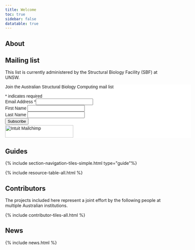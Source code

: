 ```yaml
---
title: Welcome
toc: true
sidebar: false
datatable: true
---
```



## About



## Mailing list

This list is currently administered by the Structural Biology Facility (SBF) at UNSW.

<div id="mc_embed_shell">
      <link href="//cdn-images.mailchimp.com/embedcode/classic-061523.css" rel="stylesheet" type="text/css">
  <style type="text/css">
        #mc_embed_signup{background:#fff; false;clear:left; font:14px Helvetica,Arial,sans-serif; width: 600px;}
        /* Add your own Mailchimp form style overrides in your site stylesheet or in this style block.
           We recommend moving this block and the preceding CSS link to the HEAD of your HTML file. */
</style>
<div id="mc_embed_signup">
    <form action="https://unsw.us14.list-manage.com/subscribe/post?u=f8473003b217991bec4a913c0&amp;id=13383cbda9&amp;f_id=004e1be0f0" method="post" id="mc-embedded-subscribe-form" name="mc-embedded-subscribe-form" class="validate" target="_blank">
        <div id="mc_embed_signup_scroll"><p>Join the Australian Structural Biology Computing mail list</p>
            <div class="indicates-required"><span class="asterisk">*</span> indicates required</div>
            <div class="mc-field-group"><label for="mce-EMAIL">Email Address <span class="asterisk">*</span></label><input type="email" name="EMAIL" class="required email" id="mce-EMAIL" required="" value=""></div><div class="mc-field-group"><label for="mce-FNAME">First Name </label><input type="text" name="FNAME" class=" text" id="mce-FNAME" value=""></div><div class="mc-field-group"><label for="mce-LNAME">Last Name </label><input type="text" name="LNAME" class=" text" id="mce-LNAME" value=""></div>
        <div id="mce-responses" class="clear foot">
            <div class="response" id="mce-error-response" style="display: none;"></div>
            <div class="response" id="mce-success-response" style="display: none;"></div>
        </div>
    <div style="position: absolute; left: -5000px;" aria-hidden="true">
        /* real people should not fill this in and expect good things - do not remove this or risk form bot signups */
        <input type="text" name="b_f8473003b217991bec4a913c0_13383cbda9" tabindex="-1" value="">
    </div>
        <div class="optionalParent">
            <div class="clear foot">
                <input type="submit" name="subscribe" id="mc-embedded-subscribe" class="button" value="Subscribe">
                <p style="margin: 0px auto;"><a href="http://eepurl.com/iVC1-Q" title="Mailchimp - email marketing made easy and fun"><span style="display: inline-block; background-color: transparent; border-radius: 4px;"><img class="refferal_badge" src="https://digitalasset.intuit.com/render/content/dam/intuit/mc-fe/en_us/images/intuit-mc-rewards-text-dark.svg" alt="Intuit Mailchimp" style="width: 220px; height: 40px; display: flex; padding: 2px 0px; justify-content: center; align-items: center;"></span></a></p>
            </div>
        </div>
    </div>
</form>
</div>
<script type="text/javascript" src="//s3.amazonaws.com/downloads.mailchimp.com/js/mc-validate.js"></script><script type="text/javascript">(function($) {window.fnames = new Array(); window.ftypes = new Array();fnames[0]='EMAIL';ftypes[0]='email';fnames[1]='FNAME';ftypes[1]='text';fnames[2]='LNAME';ftypes[2]='text';fnames[3]='ADDRESS';ftypes[3]='address';fnames[4]='PHONE';ftypes[4]='phone';fnames[5]='BIRTHDAY';ftypes[5]='birthday';}(jQuery));var $mcj = jQuery.noConflict(true);</script></div>



## Guides 

{% include section-navigation-tiles-simple.html type="guide"%}

{% include resource-table-all.html %}


## Contributors

The projects included here represent a joint effort by the following people at multiple Australian institutions. 

{% include contributor-tiles-all.html %}


## News

{% include news.html %}

<!--- Events seem to have problem with direct cut and paste, disabling until desired 
## Events
{% include events.html caption=true title=true event_type="upcoming_event" caption_url="/about/events" truncate=true limit=3 %}
--->
